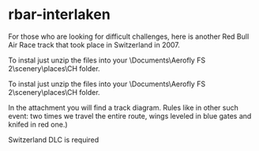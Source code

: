 # rbar-interlaken
For those who are looking for difficult challenges, here is another Red Bull Air Race track that took place in Switzerland in 2007.

To instal just unzip the files into your \Documents\Aerofly FS 2\scenery\places\CH folder.


To instal just unzip the files into your \Documents\Aerofly FS 2\scenery\places\CH folder.

In the attachment you will find a track diagram. Rules like in other such event: two times we travel the entire route, wings leveled in blue gates and knifed in red one.)

Switzerland DLC is required
